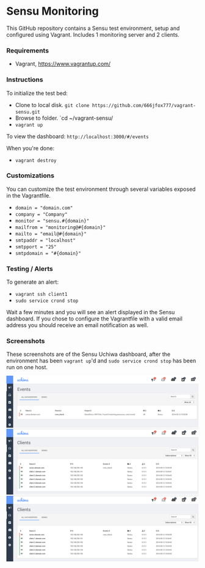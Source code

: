 Sensu Monitoring 
================

This GitHub repository contains a Sensu test environment, setup and configured
using Vagrant. Includes 1 monitoring server and 2 clients.

### Requirements

- Vagrant, https://www.vagrantup.com/

### Instructions

To initialize the test bed:

- Clone to local disk. `git clone https://github.com/666jfox777/vagrant-sensu.git`
- Browse to folder. `cd ~/vagrant-sensu/
- `vagrant up`

To view the dashboard: `http://localhost:3000/#/events`

When you're done:

- `vagrant destroy`

### Customizations

You can customize the test environment through several variables exposed in the
Vagrantfile.

- `domain = "domain.com"`
- `company = "Company"`
- `monitor = "sensu.#{domain}"`
- `mailfrom = "monitoring@#{domain}"`
- `mailto = "email@#{domain}"`
- `smtpaddr = "localhost"`
- `smtpport = "25"`
- `smtpdomain = "#{domain}"`

### Testing / Alerts

To generate an alert:

- `vagrant ssh client1`
- `sudo service crond stop`

Wait a few minutes and you will see an alert displayed in the Sensu dashboard.
If you chose to configure the Vagrantfile with a valid email address you should
receive an email notification as well.

### Screenshots

These screenshots are of the Sensu Uchiwa dashboard, after the environment has
been `vagrant up`'d and `sudo service crond stop` has been run on one host.

![Sensu Uchiwa Dashboard Events](screenshot-1.png?raw=true "Sensu Uchiwa Dashboard Events")
![Sensu Uchiwa Dashboard Clients](screenshot-2.png?raw=true "Sensu Uchiwa Dashboard Clients")
![Sensu Uchiwa Dashboard Client Expanded](screenshot-2.png?raw=true "Sensu Uchiwa Dashboard Client Expanded")
